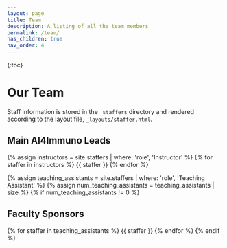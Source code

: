 ```yaml
---
layout: page
title: Team
description: A listing of all the team members
permalink: /team/
has_children: true
nav_order: 4
---
```


{:toc}


# Our Team

Staff information is stored in the `_staffers` directory and rendered according to the layout file, `_layouts/staffer.html`.

## Main AI4Immuno Leads

{% assign instructors = site.staffers | where: 'role', 'Instructor' %}
{% for staffer in instructors %}
{{ staffer }}
{% endfor %}

{% assign teaching_assistants = site.staffers | where: 'role', 'Teaching Assistant' %}
{% assign num_teaching_assistants = teaching_assistants | size %}
{% if num_teaching_assistants != 0 %}
## Faculty Sponsors

{% for staffer in teaching_assistants %}
{{ staffer }}
{% endfor %}
{% endif %}
